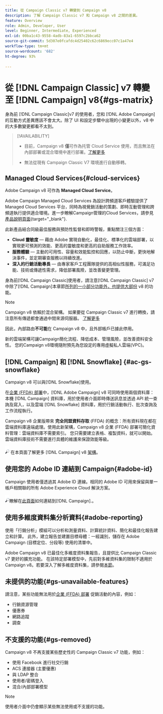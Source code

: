 ```yaml
---
title: 從 Campaign Classic v7 轉變到 Campaign v8
description: 了解 Campaign Classic v7 和 Campaign v8 之間的差異。
feature: Overview
role: Admin, Developer, User
level: Beginner, Intermediate, Experienced
exl-id: 00ba1c43-9558-4adb-83a1-6597c2bbca62
source-git-commit: 5d307e0fcafdc4d25402c62c6869ecc07c1a47e4
workflow-type: tm+mt
source-wordcount: '682'
ht-degree: 93%

---
```


# 從 [!DNL Campaign Classic] v7 轉變至 [!DNL Campaign] v8{#gs-matrix}

身為前 [!DNL Campaign Classic]v7 的使用者，您和 [!DNL Adobe Campaign] 的互動方式差異應該不會太大。除了 UI 和設定步驟中出現的小變更以外，v8 中的大多數變更都看不太到。

>[!AVAILABILITY]
>
>* 目前，Campaign v8 **僅**&#x200B;可作為托管 Cloud Service 使用，而且無法在內部部署或混合環境中進行部署。[了解更多](#cloud-services)
>
>* 無法從現有 Campaign Classic V7 環境進行自動移轉。


## Managed Cloud Services{#cloud-services}

Adobe Campaign v8 可作為 **Managed Cloud Service**。 

Adobe Campaign Managed Cloud Services 為設計跨頻道客戶體驗提供了 Managed Cloud Services 平台，同時為視覺銷活動的策劃、即時互動管理和跨頻道執行提供適合環境。進一步瞭解Campaign管理的Cloud Services，請參見 [產品說明頁面](https://helpx.adobe.com/tw/legal/product-descriptions/adobe-campaign-managed-cloud-services.html){target="_blank"}.

此新產品結合同級最佳服務與預防性監督和即時警報，重點關注三個方面：

* **Cloud 靈敏度** — 藉由 Adobe 實現自動化，最佳化、標準化的雲端部署，以實現更可預測的效能、更高的靈敏度和更高的自助服務工作效率。
* **服務體驗** — 主動的可用性、容量和效能監控和回應，以防止中斷，更快地解決事件，並定期審查服務以持續改進。
* **深入的行銷活動專長** — 由專家客戶工程團隊提供的高相似性服務，可滿足功能、技術或傳遞性需求，降低部署風險，並改善變更管理。

身為前[!DNL Campaign Classic]使用者，請注意[!DNL Campaign Classic] v7 中除了[!DNL Campaign]本章節[所列的一小部分功能外，也提供大部份](#gs-removed) v8 的功能。 

>[!NOTE]
>
> Campaign v8 依賴於混合架構。 如果要從 Campaign Classic v7 進行轉換，請注意所有傳遞都會通過中間來源伺服器。 [了解更多](../architecture/architecture.md)
>
> 因此，內部路由&#x200B;**不可能**&#x200B;在 Campaign v8 中，且外部帳戶已據此停用。

新的雲端架構可讓Campaign簡化流程、降低成本、管理風險，並改善資料安全性。 您的Campaign v8環境隨附預先為您設定的專用虛擬私人雲端(VPC)。

## [!DNL Campaign] 和 [!DNL Snowflake] {#ac-gs-snowflake}

Campaign v8 可以與[!DNL Snowflake]使用。 

在[企業 (FFDA) 部署](../architecture/enterprise-deployment.md)中，[!DNL Adobe Campaign] v8 可同時使用兩個資料庫：本機 [!DNL Campaign] 資料庫，用於使用者介面即時傳送訊息並透過 API 統一查詢及寫入，以及雲端 [!DNL Snowflake] 資料庫，用於行銷活動執行、批次查詢及工作流程執行。

Campaign v8 企業版帶來 **完全同盟資料存取** (FFDA) 的概念：所有資料現在都在雲端資料庫遠端處理。使用此新架構，Campaign v8 企業 (FFDA) 部署可簡化資料管理：雲端資料庫不需要索引。 您只需要建立表格、複製資料，就可以開始。雲端資料庫技術不需要進行具體的維護來保證效能等級。

![](../assets/do-not-localize/glass.png) 在本頁面了解更多 [!DNL Campaign] v8 [架構](../architecture/architecture.md)。


## 使用您的 Adobe ID 連結到 Campaign{#adobe-id}

Campaign 使用者僅透過其 Adobe ID 連線。相同的 Adobe ID 可用來保留與單一帳戶相關聯的所有 Adobe Experience Cloud 解決方案。

![](../assets/do-not-localize/glass.png)瞭解在[此頁面](connect.md)如何連結到[!DNL Campaign].。

## 使用多維度資料集分析資料{#adobe-reporting}

使用「行銷分析」模組可以分析和測量資料、計算統計資料、簡化和最佳化報告建立和計算。 此外，建立報告並建置目標母體：一經識別，儲存在 Adobe Campaign (目標定位、分段等) 使用的清單中。

Adobe Campaign v8 已最佳化多維度資料集報告，且提供比 Campaign Classic v7 更好的擴充功能。 在該特定部署模型中，先前對多維資料集的限制不適用於 Campaign v8。若要深入了解多維度資料集，請參閱[本節](../../v8/reporting/gs-cubes.md)。

## 未提供的功能{#gs-unavailable-features}

請注意，某些功能無法用於[企業 (FFDA) 部署](../architecture/enterprise-deployment.md) 促銷活動的內容，例如：

* 行銷資源管理
* 優惠券
* 網路追蹤
* 調查

## 不支援的功能{#gs-removed}

Campaign v8 不再支援某些歷史性的 Campaign Classic v7 功能，例如：

* 使用 Facebook 進行社交行銷
* ACS 連接器 (主要優惠)
* 與 LDAP 整合
* 使用者/密碼登入
* 混合/內部部署模型


>[!NOTE]
>
>使用者介面中仍會顯示某些無法使用或不支援的功能。
